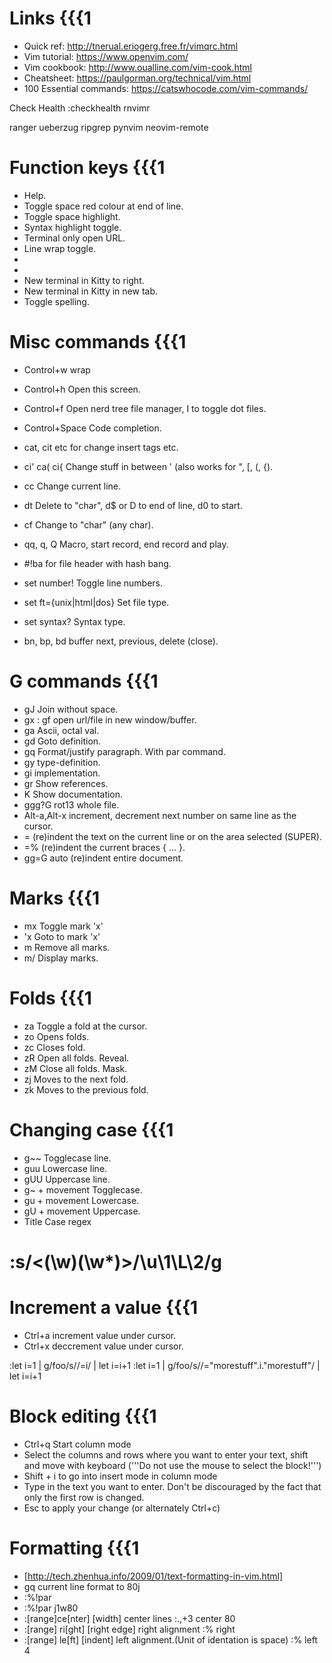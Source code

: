 # Links {{{1

- Quick ref: http://tnerual.eriogerg.free.fr/vimqrc.html
- Vim tutorial: https://www.openvim.com/
- Vim cookbook: http://www.oualline.com/vim-cook.html
- Cheatsheet: https://paulgorman.org/technical/vim.html
- 100 Essential commands: https://catswhocode.com/vim-commands/

Check Health
:checkhealth rnvimr

ranger
ueberzug
ripgrep
pynvim
neovim-remote

# Function keys {{{1

- <F1> Help.
- <F2> Toggle space red colour at end of line.
- <F3> Toggle space highlight.
- <F4> Syntax highlight toggle.
- <F5> Terminal only open URL.
- <F6> Line wrap toggle.
- <F7>
- <F8>
- <F9> New terminal in Kitty to right.
- <F10> New terminal in Kitty in new tab.
- <F12> Toggle spelling.

# Misc commands {{{1

- Control+w wrap
- Control+h Open this screen.
- Control+f Open nerd tree file manager, I to toggle dot files.
- Control+Space Code completion.

- cat, cit etc for change insert tags etc.
- ci' ca( ci{ Change stuff in between ' (also works for ", [, (, {).
- cc Change current line.
- dt<char> Delete to "char", d\$ or D to end of line, d0 to start.
- cf<char> Change to "char" (any char).
- qq, q, Q Macro, start record, end record and play.
- #!ba for file header with hash bang.
- set number! Toggle line numbers.
- set ft={unix|html|dos} Set file type.
- set syntax? Syntax type.
- bn, bp, bd buffer next, previous, delete (close).

# G commands {{{1

- gJ Join without space.
- gx : gf open url/file in new window/buffer.
- ga Ascii, octal val.
- gd Goto definition.
- gq Format/justify paragraph. With par command.
- gy type-definition.
- gi implementation.
- gr Show references.
- K Show documentation.
- ggg?G rot13 whole file.
- Alt-a,Alt-x increment, decrement next number on same line as the cursor.
- = (re)indent the text on the current line or on the area selected (SUPER).
- =% (re)indent the current braces { ... }.
- gg=G auto (re)indent entire document.

# Marks {{{1

- mx Toggle mark 'x'
- 'x Goto to mark 'x'
- m<space> Remove all marks.
- m/ Display marks.

# Folds {{{1

- za Toggle a fold at the cursor.
- zo Opens folds.
- zc Closes fold.
- zR Open all folds. Reveal.
- zM Close all folds. Mask.
- zj Moves to the next fold.
- zk Moves to the previous fold.

# Changing case {{{1

- g\~\~ Togglecase line.
- guu Lowercase line.
- gUU Uppercase line.
- g~ + movement Togglecase.
- gu + movement Lowercase.
- gU + movement Uppercase.
- Title Case regex

# :s/\<\(\w\)\(\w\*\)\>/\u\1\L\2/g

# Increment a value {{{1

- Ctrl+a increment value under cursor.
- Ctrl+x deccrement value under cursor.

:let i=1 | g/foo/s//\=i/ | let i=i+1
:let i=1 | g/foo/s//\="morestuff".i."morestuff"/ | let i=i+1

# Block editing {{{1

- Ctrl+q Start column mode
- Select the columns and rows where you want to enter your text, shift and move with keyboard ('''Do not use the mouse to select the block!''')
- Shift + i to go into insert mode in column mode
- Type in the text you want to enter. Don't be discouraged by the fact that only the first row is changed.
- Esc to apply your change (or alternately Ctrl+c)

# Formatting {{{1

- [http://tech.zhenhua.info/2009/01/text-formatting-in-vim.html]
- gq current line format to 80j
- :%!par
- :%!par j1w80
- :[range]ce[nter] [width] center lines :.,+3 center 80
- :[range] ri[ght] [right edge] right alignment :% right
- :[range] le[ft] [indent] left alignment.(Unit of identation is space) :% left 4
